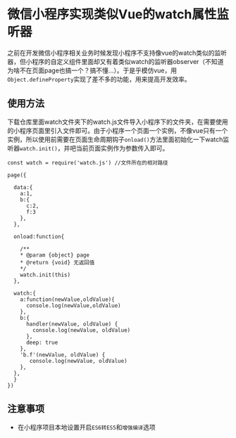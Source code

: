 # 微信小程序实现类似Vue的watch属性监听器
之前在开发微信小程序相关业务时候发现小程序不支持像vue的watch类似的监听器，但小程序的自定义组件里面却又有着类似watch的监听器observer（不知道为啥不在页面page也搞一个？搞不懂...）。于是乎模仿vue，用`Object.defineProperty`实现了差不多的功能，用来提高开发效率。

## 使用方法
下载仓库里面watch文件夹下的watch.js文件导入小程序下的文件夹，在需要使用的小程序页面里引入文件即可。由于小程序一个页面一个实例，不像vue只有一个实例，所以使用前需要在页面生命周期钩子`onload()`方法里面初始化一下watch监听器`watch.init()`，并吧当前页面实例作为参数传入即可。
```
const watch = require('watch.js') //文件所在的相对路径

page({

  data:{
    a:1,
    b:{
      c:2,
      f:3
    },
  },

  onload:function{

    /**
    * @param {object} page
    * @return {void} 无返回值
    */
    watch.init(this) 
  },

  watch:{
    a:function(newValue,oldValue){
      console.log(newValue,oldValue)
    },
    b:{
      handler(newValue, oldValue) {
        console.log(newValue, oldValue)
      },
      deep: true
    },
    'b.f'(newValue, oldValue) {
       console.log(newValue, oldValue)
    },
  },
  }
})

```

## 注意事项
* 在小程序项目本地设置开启`ES6转ES5`和`增强编译`选项
